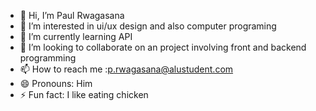 - 👋 Hi, I’m Paul Rwagasana
- 👀 I’m interested in ui/ux design and also computer programing 
- 🌱 I’m currently learning API
- 💞️ I’m looking to collaborate on an project involving front and backend programming
- 📫 How to reach me :p.rwagasana@alustudent.com
- 😄 Pronouns: Him
- ⚡ Fun fact: I like eating chicken

<!---
PaulRwagasana/PaulRwagasana is a ✨ special ✨ repository because its `README.md` (this file) appears on your GitHub profile.
You can click the Preview link to take a look at your changes.
--->
